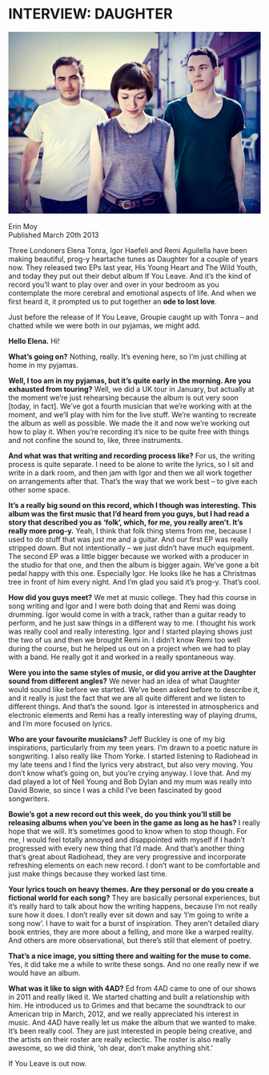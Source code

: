 # INTERVIEW: DAUGHTER

<img src="/Images/Stacey%20Hatfield/468740_543911952288132_1177836954_o.jpg">

Erin Moy \
Published March 20th 2013

Three Londoners Elena Tonra, Igor Haefeli and Remi Aguilella have been making beautiful, prog-y heartache tunes as Daughter for a couple of years now. They released two EPs last year, His Young Heart and The Wild Youth, and today they put out their debut album If You Leave. And it’s the kind of record you’ll want to play over and over in your bedroom as you contemplate the more cerebral and emotional aspects of life. And when we first heard it, it prompted us to put together an **ode to lost love**.

Just before the release of If You Leave, Groupie caught up with Tonra – and chatted while we were both in our pyjamas, we might add.

**Hello Elena.**
Hi!

**What’s going on?**
Nothing, really. It’s evening here, so I’m just chilling at home in my pyjamas.

**Well, I too am in my pyjamas, but it’s quite early in the morning. Are you exhausted from touring?**
Well, we did a UK tour in January, but actually at the moment we’re just rehearsing because the album is out very soon [today, in fact]. We’ve got a fourth musician that we’re working with at the moment, and we’ll play with him for the live stuff. We’re wanting to recreate the album as well as possible. We made the it and now we’re working out how to play it. When you’re recording it’s nice to be quite free with things and not confine the sound to, like, three instruments.

**And what was that writing and recording process like?**
For us, the writing process is quite separate. I need to be alone to write the lyrics, so I sit and write in a dark room, and then jam with Igor and then we all work together on arrangements after that. That’s the way that we work best – to give each other some space.

**It’s a really big sound on this record, which I though was interesting. This album was the first music that I’d heard from you guys, but I had read a story that described you as ‘folk’, which, for me, you really aren’t. It’s really more prog-y.**
Yeah, I think that folk thing stems from me, because I used to do stuff that was just me and a guitar. And our first EP was really stripped down. But not intentionally – we just didn’t have much equipment. The second EP was a little bigger because we worked with a producer in the studio for that one, and then the album is bigger again. We’ve gone a bit pedal happy with this one. Especially Igor. He looks like he has a Christmas tree in front of him every night. And I’m glad you said it’s prog-y. That’s cool.

**How did you guys meet?**
We met at music college. They had this course in song writing and Igor and I were both doing that and Remi was doing drumming. Igor would come in with a track, rather than a guitar ready to perform, and he just saw things in a different way to me. I thought his work was really cool and really interesting. Igor and I started playing shows just the two of us and then we brought Remi in. I didn’t know Remi too well during the course, but he helped us out on a project when we had to play with a band. He really got it and worked in a really spontaneous way.

**Were you into the same styles of music, or did you arrive at the Daughter sound from different angles?**
We never had an idea of what Daughter would sound like before we started. We’ve been asked before to describe it, and it really is just the fact that we are all quite different and we listen to different things. And that’s the sound. Igor is interested in atmospherics and electronic elements and Remi has a really interesting way of playing drums, and I’m more focused on lyrics.

**Who are your favourite musicians?**
Jeff Buckley is one of my big inspirations, particularly from my teen years. I’m drawn to a poetic nature in songwriting. I also really like Thom Yorke. I started listening to Radiohead in my late teens and I find the lyrics very abstract, but also very moving. You don’t know what’s going on, but you’re crying anyway. I love that. And my dad played a lot of Neil Young and Bob Dylan and my mum was really into David Bowie, so since I was a child I’ve been fascinated by good songwriters.

**Bowie’s got a new record out this week, do you think you’ll still be releasing albums when you’ve been in the game as long as he has?**
I really hope that we will. It’s sometimes good to know when to stop though. For me, I would feel totally annoyed and disappointed with myself if I hadn’t progressed with every new thing that I’d made. And that’s another thing that’s great about Radiohead, they are very progressive and incorporate refreshing elements on each new record. I don’t want to be comfortable and just make things because they worked last time.

**Your lyrics touch on heavy themes. Are they personal or do you create a fictional world for each song?**
They are basically personal experiences, but it’s really hard to talk about how the writing happens, because I’m not really sure how it does. I don’t really ever sit down and say ‘I’m going to write a song now’. I have to wait for a burst of inspiration. They aren’t detailed diary book entries, they are more about a felling, and more like a warped reality. And others are more observational, but there’s still that element of poetry.

**That’s a nice image, you sitting there and waiting for the muse to come.**
Yes, it did take me a while to write these songs. And no one really new if we would have an album.

**What was it like to sign with 4AD?**
Ed from 4AD came to one of our shows in 2011 and really liked it. We started chatting and built a relationship with him. He introduced us to Grimes and that became the soundtrack to our American trip in March, 2012, and we really appreciated his interest in music. And 4AD have really let us make the album that we wanted to make. It’s been really cool. They are just interested in people being creative, and the artists on their roster are really eclectic. The roster is also really awesome, so we did think, ‘oh dear, don’t make anything shit.’

If You Leave is out now.
